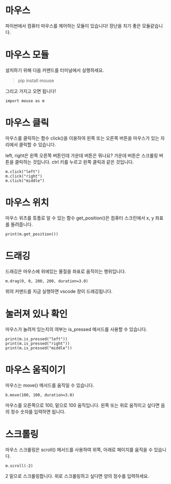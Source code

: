 # 마우스
파이썬에서 컴퓨터 마우스를 제어하는 모듈이 있습니다! 장난을 치기 좋은 모듈같습니다.

# 마우스 모듈
설치하기 위해 다음 커맨드를 터미널에서 실행하세요.

> pip install mouse

그리고 가지고 오면 됩니다!

```
import mouse as m
```

# 마우스 클릭
마우스를 클릭하는 함수 click()을 이용하여 왼쪽 또는 오른쪽 버튼을 마우스가 있는 자리에서 클릭할 수 있습니다.

left, right은 왼쪽 오른쪽 버튼인데 가운데 버튼은 뭐나요? 가운데 버튼은 스크롤링 버튼을 클릭하는 것입니다. ctrl 키를 누르고 왼쪽 클릭과 같은 것입니다.

```
m.click("left")
m.click("right")
m.click("middle")
```

# 마우스 위치
마우스 위츠를 튜플로 알 수 있는 함수 get_position()은 컴퓨터 스크린에서 x, y 좌표를 돌려줍니다.

```
print(m.get_position())
```

# 드래깅
드래깅은 마우스에 위에있는 물질을 좌표로 움직이는 행위입니다.

```
m.drag(0, 0, 200, 200, duration=3.0)
```

위의 커맨드를 지금 실행하면 vscode 창이 드래깅됩니다.

# 눌러져 있나 확인
마우스가 눌려저 있는지의 여부는 is_pressed 메서드를 사용할 수 있습니다.

```
print(m.is_pressed("left"))
print(m.is_pressed("right"))
print(m.is_pressed("middle"))
```

# 마우스 움직이기
마우스는 move() 메서드를 움직일 수 있습니다.

```
b.move(100, 100, duration=3.0)
```

마우스를 오른쪽으로 100, 밑으로 100 움직입니다. 왼쪽 또는 위로 움직이고 싶다면 음의 정수 숫자를 입력하면 됩니다.

# 스크롤링
마우스 스크롤링은 scroll() 메서드를 사용하여 위쪽, 아래로 페이지를 움직을 수 있습니다.

```
m.scroll(-2)
```

2 밑으로 스크롤링합니다. 위로 스크롤링하고 싶다면 양의 정수를 입력하세요.

